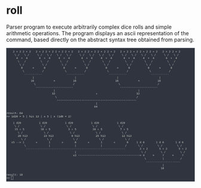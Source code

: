 # roll
Parser program to execute arbitrarily complex dice rolls and simple arithmetic operations.
The program displays an ascii representation of the command, based directly on the abstract syntax tree obtained from parsing.

![Screenshot](https://github.com/gabriele-tasca/roll/blob/master/screenshot.png)
